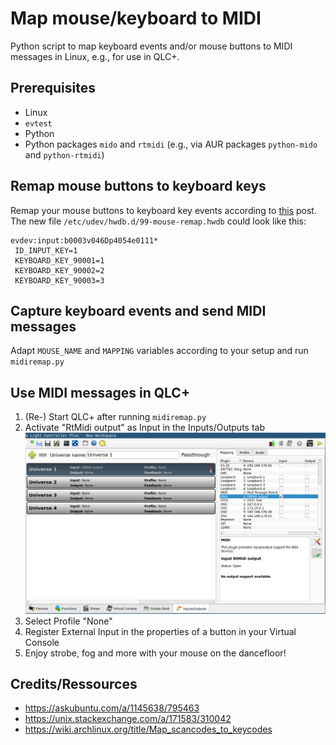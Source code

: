 # Map mouse/keyboard to MIDI

Python script to map keyboard events and/or mouse buttons to MIDI messages in Linux, e.g., for use in QLC+.

## Prerequisites
- Linux
- `evtest`
- Python
- Python packages `mido` and `rtmidi` (e.g., via AUR packages `python-mido` and `python-rtmidi`)

## Remap mouse buttons to keyboard keys
Remap your mouse buttons to keyboard key events according to [this](https://askubuntu.com/a/1145638/795463) post.
The new file `/etc/udev/hwdb.d/99-mouse-remap.hwdb` could look like this:
```
evdev:input:b0003v046Dp4054e0111*
 ID_INPUT_KEY=1
 KEYBOARD_KEY_90001=1
 KEYBOARD_KEY_90002=2
 KEYBOARD_KEY_90003=3
```
## Capture keyboard events and send MIDI messages
Adapt `MOUSE_NAME` and `MAPPING` variables according to your setup and run `midiremap.py`

## Use MIDI messages in QLC+
1. (Re-) Start QLC+ after running `midiremap.py`
1. Activate "RtMidi output" as Input in the Inputs/Outputs tab
![QLC+ MIDI input](docs/qlcp-midi-input.png)
1. Select Profile "None"
1. Register External Input in the properties of a button in your Virtual Console
1. Enjoy strobe, fog and more with your mouse on the dancefloor!

## Credits/Ressources
- https://askubuntu.com/a/1145638/795463
- https://unix.stackexchange.com/a/171583/310042
- https://wiki.archlinux.org/title/Map_scancodes_to_keycodes